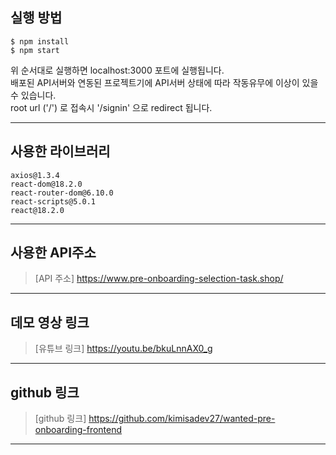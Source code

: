 ## 실행 방법
    $ npm install
    $ npm start
위 순서대로 실행하면 localhost:3000 포트에 실행됩니다.  
배포된 API서버와 연동된 프로젝트기에 API서버 상태에 따라 작동유무에 이상이 있을 수 있습니다.   
root url ('/') 로 접속시 '/signin' 으로 redirect 됩니다.

------------
## 사용한 라이브러리
    axios@1.3.4
    react-dom@18.2.0
    react-router-dom@6.10.0
    react-scripts@5.0.1
    react@18.2.0
------------
## 사용한 API주소
>[API 주소] https://www.pre-onboarding-selection-task.shop/

------------
## 데모 영상 링크
>[유튜브 링크] https://youtu.be/bkuLnnAX0_g  

------------
## github 링크
>[github 링크] https://github.com/kimisadev27/wanted-pre-onboarding-frontend

------------
